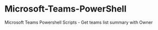 # Microsoft-Teams-PowerShell
Microsoft Teams Powershell Scripts - Get teams list summary with Owner
